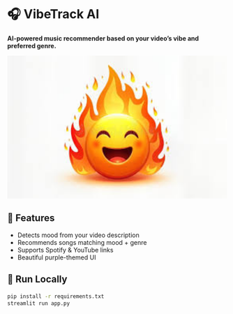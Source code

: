 # 🎧 VibeTrack AI

**AI-powered music recommender based on your video’s vibe and preferred genre.**

<img src="assets/energetic.jpg" width="600"/>

## 🔮 Features
- Detects mood from your video description
- Recommends songs matching mood + genre
- Supports Spotify & YouTube links
- Beautiful purple-themed UI

## 🚀 Run Locally

```bash
pip install -r requirements.txt
streamlit run app.py
